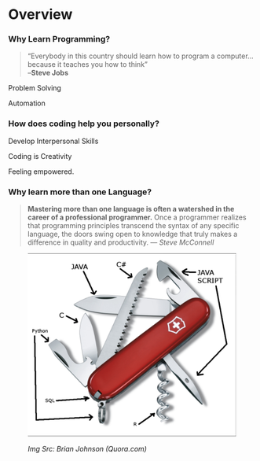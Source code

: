 # Overview

### Why Learn Programming?

> “Everybody in this country should learn how to program a computer… because it teaches you how to think” \
> –**Steve Jobs**

Problem Solving

Automation

### How does coding help you personally?

Develop Interpersonal Skills

Coding is Creativity

Feeling empowered.

### Why learn more than one Language?

> **Mastering more than one language is often a watershed in the career of a professional programmer.** Once a programmer realizes that programming principles transcend the syntax of any specific language, the doors swing open to knowledge that truly makes a difference in quality and productivity. — _Steve McConnell_



<figure><img src="../../assets/swiss_army_programming_knife.png" alt=""><figcaption><p><em>Img Src: Brian Johnson (Quora.com)</em></p></figcaption></figure>



